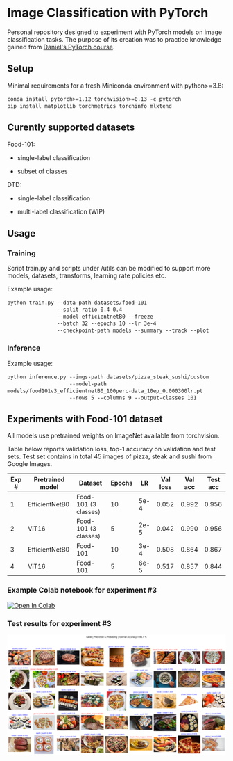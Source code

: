 # Image Classification with PyTorch
Personal repository designed to experiment with PyTorch models on image classification tasks. The purpose of its creation was to practice knowledge gained from [Daniel's PyTorch course](https://www.learnpytorch.io/).

## Setup
Minimal requirements for a fresh Miniconda environment with python>=3.8:
```
conda install pytorch>=1.12 torchvision>=0.13 -c pytorch
pip install matplotlib torchmetrics torchinfo mlxtend
```

## Curently supported datasets
Food-101:

* single-label classification

* subset of classes

DTD:

* single-label classification

* multi-label classification (WIP)

## Usage

### Training

Script train.py and scripts under /utils can be modified to support more models, datasets, transforms, learning rate policies etc. 

Example usage:
```
python train.py --data-path datasets/food-101
                --split-ratio 0.4 0.4
                --model efficientnetB0 --freeze
                --batch 32 --epochs 10 --lr 3e-4
                --checkpoint-path models --summary --track --plot
```

### Inference
Example usage:
```
python inference.py --imgs-path datasets/pizza_steak_sushi/custom
                    --model-path models/food101v3_efficientnetB0_100perc-data_10ep_0.000300lr.pt
                    --rows 5 --columns 9 --output-classes 101
```

## Experiments with Food-101 dataset

All models use pretrained weights on ImageNet available from torchvision. 

Table below reports validation loss, top-1 accuracy on validation and test sets.
Test set contains in total 45 images of pizza, steak and sushi from Google Images.

| Exp # | Pretrained model | Dataset               | Epochs | LR   | Val loss | Val acc | Test acc | 
|-------|------------------|-----------------------|--------|------|----------|---------|----------|
| 1     | EfficientNetB0   | Food-101 (3 classes)  | 10     | 5e-4 | 0.052    | 0.992   | 0.956    |
| 2     | ViT16            | Food-101 (3 classes)  | 5      | 2e-5 | 0.042    | 0.990   | 0.956    |
| 3     | EfficientNetB0   | Food-101              | 10     | 3e-4 | 0.508    | 0.864   | 0.867    |
| 4     | ViT16            | Food-101              | 5      | 6e-5 | 0.517    | 0.857   | 0.844    |

### Example Colab notebook for experiment #3
[![Open In Colab](https://colab.research.google.com/assets/colab-badge.svg)](https://colab.research.google.com/github/jirslad/project_classification/blob/main/demo_training_notebook.ipynb)

### Test results for experiment #3
![Alt text](/docs/imgs/food3_v3_effB0.png?raw=true "EfficientNetB0 - Food-101 (3 classes)")
